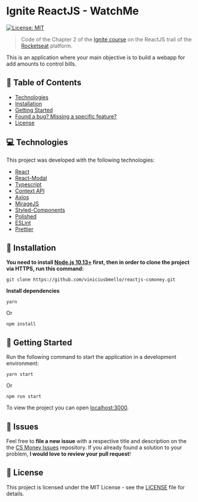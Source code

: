 # Ignite ReactJS - WatchMe

[![License: MIT](https://img.shields.io/badge/License-MIT-brightgreen.svg)](https://opensource.org/licenses/MIT)

> Code of the Chapter 2 of the [Ignite course](https://pages.rocketseat.com.br/ignite) on the ReactJS trail of the [Rocketseat](https://app.rocketseat.com.br/) platform.

This is an application where your main objective is to build a webapp for add amounts to control bills.

## :pushpin: Table of Contents

* [Technologies](#-technologies)
* [Installation](#construction_worker-installation)
* [Getting Started](#runner-getting-started)
* [Found a bug? Missing a specific feature?](#bug-issues)
* [License](#closed_book-license)

## 💻 Technologies

This project was developed with the following technologies:

- [React](https://reactjs.org)
- [React-Modal](https://github.com/reactjs/react-modal)
- [Typescript](https://www.typescriptlang.org/)
- [Context API](https://pt-br.reactjs.org/docs/context.html)
- [Axios](https://github.com/axios/axios)
- [MirageJS](https://miragejs.com/)
- [Styled-Components](https://styled-components.com/)
- [Polished](https://polished.js.org/)
- [ESLint](https://eslint.org/)
- [Prettier](https://prettier.io/)

## :construction_worker: Installation

**You need to install [Node.js 10.13+](https://nodejs.org/en/download/) first, then in order to clone the project via HTTPS, run this command:**

```
git clone https://github.com/viniciusbmello/reactjs-csmoney.git
```

**Install dependencies**

```
yarn
```

Or

```
npm install
```

## :runner: Getting Started

Run the following command to start the application in a development environment:

```
yarn start
```

Or

```
npm run start
```

To view the project you can open [localhost:3000](http://localhost:3000).

## :bug: Issues

Feel free to **file a new issue** with a respective title and description on the the [CS Money Issues](https://github.com/viniciusbmello/reactjs-csmoney/issues) repository. If you already found a solution to your problem, **I would love to review your pull request**!

## :closed_book: License

This project is licensed under the MIT License - see the [LICENSE](LICENSE) file for details.